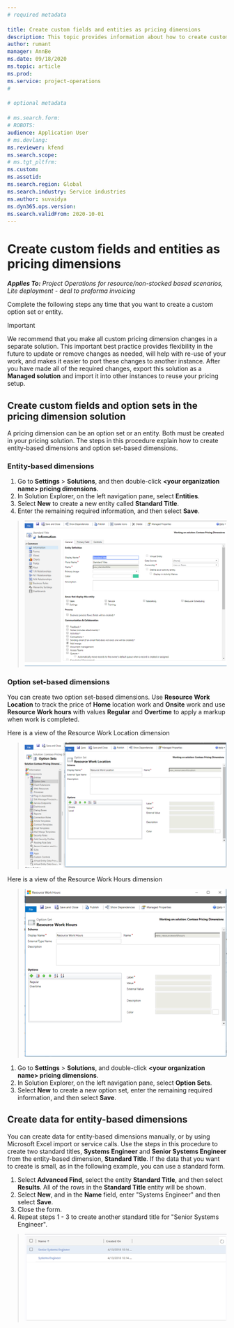 ```yaml
---
# required metadata

title: Create custom fields and entities as pricing dimensions
description: This topic provides information about how to create custom option sets or entities.
author: rumant
manager: AnnBe
ms.date: 09/18/2020
ms.topic: article
ms.prod: 
ms.service: project-operations
#

# optional metadata

# ms.search.form: 
# ROBOTS: 
audience: Application User
# ms.devlang: 
ms.reviewer: kfend
ms.search.scope: 
# ms.tgt_pltfrm: 
ms.custom: 
ms.assetid: 
ms.search.region: Global
ms.search.industry: Service industries
ms.author: suvaidya
ms.dyn365.ops.version: 
ms.search.validFrom: 2020-10-01
---
```


# Create custom fields and entities as pricing dimensions

_**Applies To:** Project Operations for resource/non-stocked based scenarios, Lite deployment - deal to proforma invoicing_

Complete the following steps any time that you want to create a custom option set or entity.

> [!IMPORTANT]
> We recommend that you make all custom pricing dimension changes in a separate solution. This important best practice provides flexibility in the future to update or remove changes as needed, will help with re-use of your work, and makes it easier to port these changes to another instance. After you have made all of the required changes, export this solution as a **Managed solution** and import it into other instances to reuse your pricing setup.

  
## Create custom fields and option sets in the pricing dimension solution

A pricing dimension can be an option set or an entity. Both must be created in your pricing solution. The steps in this procedure explain how to create entity-based dimensions and option set-based dimensions.

### Entity-based dimensions

1. Go to **Settings** > **Solutions**, and then double-click **\<your organization name> pricing dimensions**.
2. In Solution Explorer, on the left navigation pane, select **Entities**.
3. Select **New** to create a new entity called **Standard Title**. 
4. Enter the remaining required information, and then select **Save**.

> ![Standard title entity definition](media/Standard-Title-entity-definition.png)

### Option set-based dimensions 
You can create two option set-based dimensions. Use **Resource Work Location** to track the price of **Home** location work and **Onsite** work and use **Resource Work hours** with values **Regular** and **Overtime** to apply a markup when work is completed.

Here is a view of the Resource Work Location dimension 

> ![Option set based pricing dimension called Resource Work Location ](media/Option-set-PD-called-Resource-Work-Location.png)

Here is a view of the Resource Work Hours dimension 

> ![Option set based pricing dimension called Resource Work Hours ](media/Option-set-PD-called-Resource-Work-Hours.PNG)

1. Go to **Settings** > **Solutions**, and double-click  **\<your organization name> pricing dimensions**. 
2. In Solution Explorer, on the left navigation pane, select  **Option Sets**. 
3. Select **New** to create a new option set, enter the remaining required information, and then select **Save**.

## Create data for entity-based dimensions

You can create data for entity-based dimensions manually, or by using Microsoft Excel import or service calls. Use the steps in this procedure to create two standard titles, **Systems Engineer** and **Senior Systems Engineer** from the entity-based dimension, **Standard Title**. If the data that you want to create is small, as in the following example, you can use a standard form.

1. Select **Advanced Find**, select the entity **Standard Title**, and then select **Results**. All of the rows in the **Standard Title** entity will be shown.
2. Select **New**, and in the **Name** field, enter "Systems Engineer" and then select **Save**.
3. Close the form. 
4. Repeat steps 1 - 3 to create another standard title for "Senior Systems Engineer".

> ![Sample Data for Standard Title entity ](media/ST-data.png)


